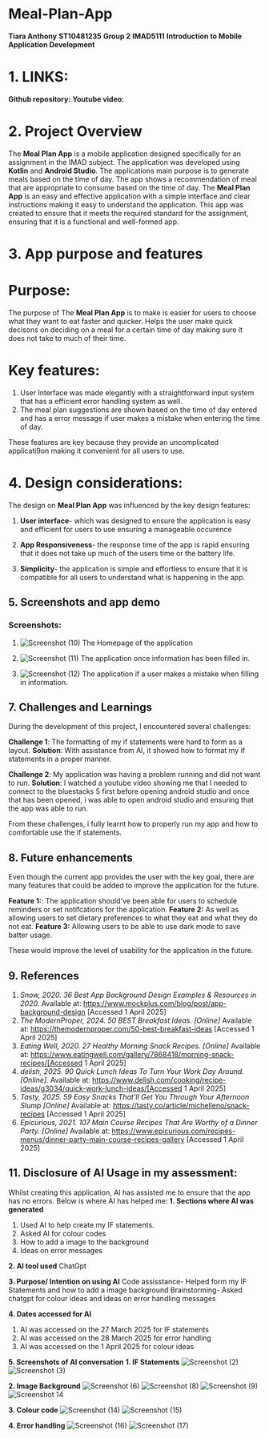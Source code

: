 # Meal-Plan-App
**Tiara Anthony**
**ST10481235**
**Group 2**
**IMAD5111**
**Introduction to Mobile Application Development**

# 1. LINKS:
**Github repository:** 
**Youtube video:**


 # 2. Project Overview
The **Meal Plan App** is a mobile application designed specifically for an assignment in the IMAD subject.
The application was developed using **Kotlin** and **Android Studio**.
The applications main purpose is to generate meals based on the time of day. The app shows a recommendation of meal that are appropriate to consume based on the time of day. 
The **Meal Plan App** is an easy and effective application with a simple interface and clear instructions making it easy to understand the application.
This app was created to ensure that it meets the required standard for the assignment, ensuring that it is a functional and well-formed app.

 # 3. App purpose and features
# Purpose:
The purpose of The **Meal Plan App** is to make is easier for users to choose what they want to eat faster and quicker. 
Helps the user make quick decisons on deciding on a meal for a certain time of day making sure it does not take to much of their time.
# Key features:
1. User Interface was made elegantly with a straightforward input system that has a efficient error handling system as well.
2. The meal plan suggestions are shown based on the time of day entered and has a error message if user makes a mistake when entering the time of day.

These features are key because they provide an uncomplicated applicati9on making it convenient for all users to use.

 # 4. Design considerations:
The design on **Meal Plan App** was influenced by the key design features:
1. **User interface**- which was designed to ensure the application is easy and efficient for users to use ensuring a manageable occurence
   
2. **App Responsiveness**- the response time of the app is rapid ensuring that it does not take up much of the users time or the battery life.
 
3. **Simplicity**- the application is simple and effortless to ensure that it is compatible for all users to understand what is happening in the app.

  ## 5. Screenshots and app demo
### Screenshots:
1. ![Screenshot (10)](https://github.com/user-attachments/assets/371da4a0-8e13-4fe6-8302-633d83a32f1e)
   The Homepage of the application
   
2. ![Screenshot (11)](https://github.com/user-attachments/assets/0c7ef194-f0c8-4d75-ab83-4436b77a0d37)
   The application once information has been filled in.
   
3. ![Screenshot (12)](https://github.com/user-attachments/assets/c6d32c52-ffd3-4b3a-8de3-78cc61a48869)
   The application if a user makes a mistake when filling in information.


 ## 7. Challenges and Learnings
During the development of this project, I encountered several challenges:

**Challenge 1**: The formatting of my if statements were hard to form as a layout.
**Solution**: With assistance from AI, it showed how to format my if statements in a proper manner.

**Challenge 2**: My application was having a problem running and did not want to run.
**Solution**: I  watched a youtube video showing me that I needed to connect to the bluestacks 5 first before opening android studio and once that has been opened, i was able to open android                studio and ensuring that the app was able to run.

From these challenges, i fully learnt how to properly run my app and how to comfortable use the if statements.

## 8. Future enhancements
Even though the current app provides the user with the key goal, there are many features that could be added to improve the application for the future.

**Feature 1:**: The application should've been able for users to schedule reminders or set notifcations for the application.
**Feature 2:** As well as allowing users to set dietary preferences to what they eat and what they do not eat.
**Feature 3:** Allowing users to be able to use dark mode to save batter usage.

These would improve the level of usability for the application in the future.

## 9. References
1. *Snow, 2020. 36 Best App Background Design Examples & Resources in 2020.*
   Available at: https://www.mockplus.com/blog/post/app-background-design [Accessed 1 April 2025]
2. *The ModernProper, 2024. 50 BEST Breakfast Ideas. [Online]*
   Available at: https://themodernproper.com/50-best-breakfast-ideas [Accessed 1 April 2025]
3. *Eating Well, 2020. 27 Healthy Morning Snack Recipes. [Online]*
   Available at: https://www.eatingwell.com/gallery/7868418/morning-snack-recipes/[Accessed 1 April 2025]
4. *delish, 2025. 90 Quick Lunch Ideas To Turn Your Work Day Around. [Online].*
   Available at: https://www.delish.com/cooking/recipe-ideas/g3034/quick-work-lunch-ideas/[Accessed 1 April 2025]
5. *Tasty, 2025. 59 Easy Snacks That'll Get You Through Your Afternoon Slump [Online]*
   Available at: https://tasty.co/article/michelleno/snack-recipes [Accessed 1 April 2025]
6. *Epicurious, 2021. 107 Main Course Recipes That Are Worthy of a Dinner Party. [Online]*
   Available at: https://www.epicurious.com/recipes-menus/dinner-party-main-course-recipes-gallery [Accessed 1 April 2025]   


## 11. Disclosure of AI Usage in my assessment:
Whilst creating this application, AI has assisted me to ensure that the app has no errors. Below is where AI has helped me:
**1. Sections where AI was generated**
1. Used AI to help create my IF statements.
2. Asked AI for colour codes
3. How to add a image to the background
4. Ideas on error messages

**2. AI tool used**
ChatGpt

**3. Purpose/ Intention on using AI**
Code assisstance- Helped form my IF Statements and how to add a image background
Brainstorming- Asked chatgpt for colour ideas and ideas on error handling messages

**4. Dates accessed for AI**
1. AI was accessed on the 27 March 2025 for IF statements
2. AI was accessed on the 28 March 2025 for error handling 
3. AI was accessed on the 1 April 2025 for colour ideas

**5. Screenshots of AI conversation**
**1. IF Statements**
![Screenshot (2)](https://github.com/user-attachments/assets/b25d7c26-cf82-41d1-871d-f9331c3d375b)
![Screenshot (3)](https://github.com/user-attachments/assets/ad48617b-0ea4-482a-a6ab-88430997be52)

**2. Image Background**
![Screenshot (6)](https://github.com/user-attachments/assets/72751393-36e6-45f1-b0d7-764db80ebe34)
![Screenshot (8)](https://github.com/user-attachments/assets/dc8f1823-cc9c-406a-a0ab-28a597975b40)
![Screenshot (9)](https://github.com/user-attachments/assets/cd92dd19-5977-47ba-9e91-431668dbd39b)
![Screenshot 14](https://github.com/user-attachments/assets/af6fcc84-ff9a-4d92-8285-531535bffa94)

**3. Colour code**
![Screenshot (14)](https://github.com/user-attachments/assets/ef664c84-98ba-4991-ab14-472e1cfd195c)
![Screenshot (15)](https://github.com/user-attachments/assets/2dd7a23a-0d12-4cac-b5ad-9ca2fd25b0ae)

**4. Error handling**
![Screenshot (16)](https://github.com/user-attachments/assets/536ea7ce-84a7-403d-be0d-0f7ce15dabf8)
![Screenshot (17)](https://github.com/user-attachments/assets/1da8bce7-fb66-4383-b385-466eac3159a0)















   





